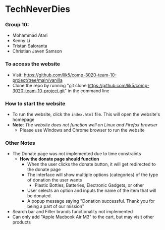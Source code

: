 # TechNeverDies
### Group 10:
- Mohammad Atari
- Kenny Li
- Tristan Saloranta
- Christian Javen Samson

### To access the website
- Visit: https://github.com/lik5/comp-3020-team-10-project/tree/main/vanilla
- Clone the repo by running "git clone https://github.com/lik5/comp-3020-team-10-project.git" in the command line

### How to start the website
- To run the website, click the `index.html` file. This will open the website's homepage
- **Note**: *The website does not function well on Linux and Firefox browser*
    - Please use Windows and Chrome browser to run the website

### Other Notes
- The Donate page was not implemented due to time constraints
    - **How the donate page should function**
        - When the user clicks the donate button, it will get redirected to the donate page
        - The interface will show multiple options (categories) of the type of donation the user wants
            - Plastic Bottles, Batteries, Electronic Gadgets, or other
        - User selects an option and inputs the name of the item that will be donated.
        - A popup message saying "Donation successful. Thank you for being a part of our mission"
- Search bar and Filter brands functionality not implemented
- Can only add "Apple Macbook Air M3" to the cart, but may visit other products
 


